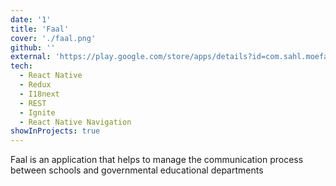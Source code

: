 ```yaml
---
date: '1'
title: 'Faal'
cover: './faal.png'
github: ''
external: 'https://play.google.com/store/apps/details?id=com.sahl.moefaal'
tech:
  - React Native
  - Redux
  - I18next
  - REST
  - Ignite
  - React Native Navigation
showInProjects: true
---
```


Faal is an application that helps to manage the communication process between schools and governmental educational departments
